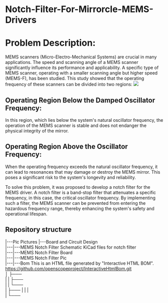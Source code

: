 # Notch-Filter-For-Mirrorcle-MEMS-Drivers

# Problem Description:
MEMS scanners (Micro-Electro-Mechanical Systems) are crucial in many applications. The speed and scanning angle of a MEMS scanner significantly influence its performance and applicability.
A specific type of MEMS scanner, operating with a smaller scanning angle but higher speed (MEMS-F), has been studied. This study showed that the operating frequency of these scanners can be divided into two regions:
![](https://github.com/iBehave-eLab/Notch-Filter-For-Mirrorcle-MEMS-Drivers/blob/main/Pic/Working%20frequency%20analysis.png)
## Operating Region Below the Damped Oscillator Frequency:
In this region, which lies below the system's natural oscillator frequency, the operation of the MEMS scanner is stable and does not endanger the physical integrity of the mirror.

## Operating Region Above the Oscillator Frequency:
When the operating frequency exceeds the natural oscillator frequency, it can lead to resonances that may damage or destroy the MEMS mirror. This poses a significant risk to the system's longevity and reliability.

To solve this problem, it was proposed to develop a notch filter for the MEMS driver. A notch filter is a band-stop filter that attenuates a specific frequency, in this case, the critical oscillator frequency. By implementing such a filter, the MEMS scanner can be prevented from entering the hazardous frequency range, thereby enhancing the system's safety and operational lifespan.


## Repository structure

|---Pic                                     Pictures
|---Board and Circuit Design                                      
|---|---MEMS Notch Filter Schematic         KiCad files for notch filter                                                            
|---|---MEMS Notch Filter Board        
|---|---MEMS Notch Filter Pic  
|---|---Bom                                 This is an HTML file generated by "Interactive HTML BOM". https://github.com/openscopeproject/InteractiveHtmlBom.git                           
│   ├───                       
|   |   ├───         
|   |   └───                            
|   ├─── 
|   |   |                                     
|       └───
